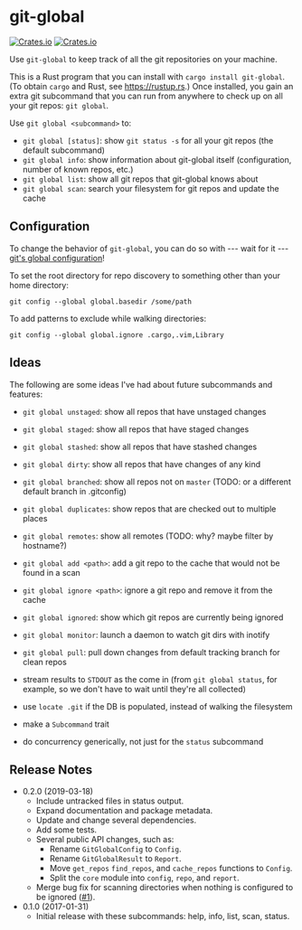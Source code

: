 # git-global

[![Crates.io](https://img.shields.io/crates/v/git-global.svg)](https://crates.io/crates/git-global)
[![Crates.io](https://img.shields.io/crates/d/git-global.svg)](https://crates.io/crates/git-global)

Use `git-global` to keep track of all the git repositories on your machine.

This is a Rust program that you can install with `cargo install git-global`.
(To obtain `cargo` and Rust, see https://rustup.rs.) Once installed, you gain
an extra git subcommand that you can run from anywhere to check up on all your
git repos: `git global`.

Use `git global <subcommand>` to:

* `git global [status]`: show `git status -s` for all your git repos (the
  default subcommand)
* `git global info`: show information about git-global itself (configuration,
  number of known repos, etc.)
* `git global list`: show all git repos that git-global knows about
* `git global scan`: search your filesystem for git repos and update the cache

## Configuration

To change the behavior of `git-global`, you can do so with --- wait for it
--- [git's global
configuration](https://git-scm.com/book/en/v2/Customizing-Git-Git-Configuration)!

To set the root directory for repo discovery to something other than your home
directory:
```
git config --global global.basedir /some/path
```

To add patterns to exclude while walking directories:
```
git config --global global.ignore .cargo,.vim,Library
```

## Ideas

The following are some ideas I've had about future subcommands and features:

* `git global unstaged`: show all repos that have unstaged changes
* `git global staged`: show all repos that have staged changes
* `git global stashed`: show all repos that have stashed changes
* `git global dirty`: show all repos that have changes of any kind
* `git global branched`: show all repos not on `master` (TODO: or a different
  default branch in .gitconfig)
* `git global duplicates`: show repos that are checked out to multiple places
* `git global remotes`: show all remotes (TODO: why? maybe filter by hostname?)

* `git global add <path>`: add a git repo to the cache that would not be found in a scan
* `git global ignore <path>`: ignore a git repo and remove it from the cache
* `git global ignored`: show which git repos are currently being ignored
* `git global monitor`: launch a daemon to watch git dirs with inotify
* `git global pull`: pull down changes from default tracking branch for clean repos

* stream results to `STDOUT` as the come in (from `git global status`, for
  example, so we don't have to wait until they're all collected)
* use `locate .git` if the DB is populated, instead of walking the filesystem
* make a `Subcommand` trait
* do concurrency generically, not just for the `status` subcommand

## Release Notes

* 0.2.0 (2019-03-18)
  * Include untracked files in status output.
  * Expand documentation and package metadata.
  * Update and change several dependencies.
  * Add some tests.
  * Several public API changes, such as:
    * Rename `GitGlobalConfig` to `Config`.
    * Rename `GitGlobalResult` to `Report`.
    * Move `get_repos` `find_repos`, and `cache_repos` functions to `Config`.
    * Split the `core` module into `config`, `repo`, and `report`.
  * Merge bug fix for scanning directories when nothing is configured to be
    ignored ([#1](https://github.com/peap/git-global/pull/1)).
* 0.1.0 (2017-01-31)
  * Initial release with these subcommands: help, info, list, scan, status.
